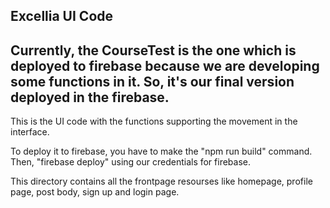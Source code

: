 
## Excellia UI Code

## Currently, the CourseTest is the one which is  deployed to firebase because we are developing some functions in it. So, it's our final version deployed in the firebase. 

This is the UI code with the functions supporting the movement in the interface. 

To deploy it to firebase, you have to make the "npm run build" command. Then, "firebase deploy" using our credentials for firebase. 

This directory contains all the frontpage resourses like homepage, profile page, post body, sign up and login page.

